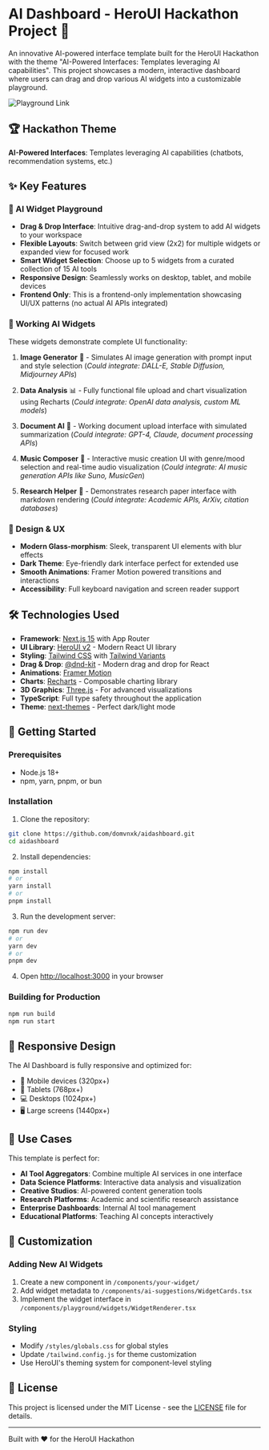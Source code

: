 # AI Dashboard - HeroUI Hackathon Project 🚀

An innovative AI-powered interface template built for the HeroUI Hackathon with the theme "AI-Powered Interfaces: Templates leveraging AI capabilities". This project showcases a modern, interactive dashboard where users can drag and drop various AI widgets into a customizable playground.

![Playground Link](https://aiplayground.acmdom.dev/)

## 🏆 Hackathon Theme

**AI-Powered Interfaces**: Templates leveraging AI capabilities (chatbots, recommendation systems, etc.)

## ✨ Key Features

### 🎯 AI Widget Playground
- **Drag & Drop Interface**: Intuitive drag-and-drop system to add AI widgets to your workspace
- **Flexible Layouts**: Switch between grid view (2x2) for multiple widgets or expanded view for focused work
- **Smart Widget Selection**: Choose up to 5 widgets from a curated collection of 15 AI tools
- **Responsive Design**: Seamlessly works on desktop, tablet, and mobile devices
- **Frontend Only**: This is a frontend-only implementation showcasing UI/UX patterns (no actual AI APIs integrated)

### 🤖 Working AI Widgets

These widgets demonstrate complete UI functionality:

1. **Image Generator** 🎨 - Simulates AI image generation with prompt input and style selection (*Could integrate: DALL-E, Stable Diffusion, Midjourney APIs*)

2. **Data Analysis** 📊 - Fully functional file upload and chart visualization using Recharts (*Could integrate: OpenAI data analysis, custom ML models*)

3. **Document AI** 📄 - Working document upload interface with simulated summarization (*Could integrate: GPT-4, Claude, document processing APIs*)

4. **Music Composer** 🎵 - Interactive music creation UI with genre/mood selection and real-time audio visualization (*Could integrate: AI music generation APIs like Suno, MusicGen*)

5. **Research Helper** 🔬 - Demonstrates research paper interface with markdown rendering (*Could integrate: Academic APIs, ArXiv, citation databases*)

### 🎨 Design & UX
- **Modern Glass-morphism**: Sleek, transparent UI elements with blur effects
- **Dark Theme**: Eye-friendly dark interface perfect for extended use
- **Smooth Animations**: Framer Motion powered transitions and interactions
- **Accessibility**: Full keyboard navigation and screen reader support

## 🛠️ Technologies Used

- **Framework**: [Next.js 15](https://nextjs.org/) with App Router
- **UI Library**: [HeroUI v2](https://heroui.com/) - Modern React UI library
- **Styling**: [Tailwind CSS](https://tailwindcss.com/) with [Tailwind Variants](https://tailwind-variants.org)
- **Drag & Drop**: [@dnd-kit](https://dndkit.com/) - Modern drag and drop for React
- **Animations**: [Framer Motion](https://www.framer.com/motion/)
- **Charts**: [Recharts](https://recharts.org/) - Composable charting library
- **3D Graphics**: [Three.js](https://threejs.org/) - For advanced visualizations
- **TypeScript**: Full type safety throughout the application
- **Theme**: [next-themes](https://github.com/pacocoursey/next-themes) - Perfect dark/light mode

## 🚀 Getting Started

### Prerequisites
- Node.js 18+ 
- npm, yarn, pnpm, or bun

### Installation

1. Clone the repository:
```bash
git clone https://github.com/domvnxk/aidashboard.git
cd aidashboard
```

2. Install dependencies:
```bash
npm install
# or
yarn install
# or
pnpm install
```

3. Run the development server:
```bash
npm run dev
# or
yarn dev
# or
pnpm dev
```

4. Open [http://localhost:3000](http://localhost:3000) in your browser

### Building for Production

```bash
npm run build
npm run start
```

## 📱 Responsive Design

The AI Dashboard is fully responsive and optimized for:
- 📱 Mobile devices (320px+)
- 📱 Tablets (768px+)
- 💻 Desktops (1024px+)
- 🖥️ Large screens (1440px+)

## 🎯 Use Cases

This template is perfect for:
- **AI Tool Aggregators**: Combine multiple AI services in one interface
- **Data Science Platforms**: Interactive data analysis and visualization
- **Creative Studios**: AI-powered content generation tools
- **Research Platforms**: Academic and scientific research assistance
- **Enterprise Dashboards**: Internal AI tool management
- **Educational Platforms**: Teaching AI concepts interactively

## 🔧 Customization

### Adding New AI Widgets

1. Create a new component in `/components/your-widget/`
2. Add widget metadata to `/components/ai-suggestions/WidgetCards.tsx`
3. Implement the widget interface in `/components/playground/widgets/WidgetRenderer.tsx`

### Styling

- Modify `/styles/globals.css` for global styles
- Update `/tailwind.config.js` for theme customization
- Use HeroUI's theming system for component-level styling


## 📄 License

This project is licensed under the MIT License - see the [LICENSE](https://github.com/Domxnvk/aidashboard?tab=MIT-1-ov-file) file for details.

---

Built with ❤️ for the HeroUI Hackathon